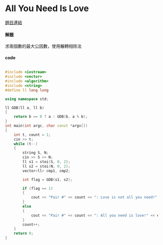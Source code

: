 # All You Need Is Love


[題目連結](https://onlinejudge.org/external/101/10193.pdf)  



#### 解題

求兩個數的最大公因數，使用輾轉相除法



#### code 


```cpp

#include <iostream>
#include <vector>
#include <algorithm>
#include <string>
#define ll long long

using namespace std;

ll GDB(ll a, ll b)
{
    return b == 0 ? a : GDB(b, a % b);
}
int main(int argc, char const *argv[])
{
    int t, count = 1;
    cin >> t;
    while (t--)
    {
        string S, N;
        cin >> S >> N;
        ll s1 = stoi(S, 0, 2);
        ll s2 = stoi(N, 0, 2);
        vector<ll> cmp1, cmp2;

        int flag = GDB(s1, s2);

        if (flag == 1)
        {
            cout << "Pair #" << count << ": Love is not all you need!" << endl;
        }
        else
        {
            cout << "Pair #" << count << ": All you need is love!" << endl;
        }
        count++;
    }
    return 0;
}
```
